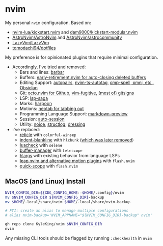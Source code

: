 # nvim

My personal `nvim` configuration. Based on:

- [nvim-lua/kickstart.nvim](https://github.com/nvim-lua/kickstart.nvim) and [dam9000/kickstart-modular.nvim](https://github.com/dam9000/kickstart-modular.nvim)
- [AstroNvim/AstroNvim](https://github.com/AstroNvim/AstroNvim) and [AstroNvim/astrocommunity](https://github.com/AstroNvim/astrocommunity)
- [LazyVim/LazyVim](https://github.com/LazyVim/LazyVim)
- [tomodachi94/dotfiles](https://github.com/tomodachi94/dotfiles/tree/main/nvim)

My preference is for opinionated plugins that require minimal configuration.

- Accordingly, I've tried and removed:
    - Bars and lines: [barbar](https://github.com/KyleKing/nvim/commit/186b25c#diff-a08294f302313640d70006877f8111d54587c50a998ceb770b56c704c90fb77a)
    - Buffers: [early-retirement.nvim for auto-closing deleted buffers](https://github.com/KyleKing/nvim/commit/00898cdc3c721d5445a7186cd786fd3c5af7dd9f)
    - Editing Support: [autopairs](https://github.com/KyleKing/nvim/commit/7e106f21d6645454b088b3089c3a3f2d067ffc7c), [nvim-ts-autotag](https://github.com/KyleKing/nvim/commit/460d16f07eb9d2ae49c1f59971948ac3a48f1dde), [cmp-spell, omni, etc.](https://github.com/KyleKing/nvim/commit/f3e92a6586af3dbb3f3735c05e1539a9aeb663c0), [Obsidian](https://github.com/KyleKing/nvim/commit/a60d7317b99ef60fa0677466a778958cf0d950fd)
    - Git: [octo.nvim for Github](https://github.com/KyleKing/nvim/commit/1b3836019ce3943e6f7fcf7d96b728a1f9687c11), [vim-fugitive](https://github.com/KyleKing/nvim/commit/1b3836019ce3943e6f7fcf7d96b728a1f9687c11), [(most of) gitsigns](https://github.com/KyleKing/nvim/commit/0ef02b8422d68d1a266d6c53b28a4f112cd913d9)
    - LSP: [lsp-saga](https://github.com/KyleKing/nvim/commit/da614ec7db07a1e7245744d6f64776c6d04622e9)
    - Marks: [harpoon](https://github.com/KyleKing/nvim/commit/d93f43420229cf43fdc7cab12576d1af1f34b4e6)
    - Motions: [neotab for tabbing out](https://github.com/KyleKing/nvim/commit/61a301f56c11ec01433badb53430368f0cff6ca9)
    - Programming Language Support: [markdown-preview](https://github.com/KyleKing/nvim/commit/3a3b0c667e1b755f26443e5968168db08b460ff3)
    - Session: [auto-session](https://github.com/KyleKing/nvim/commit/7ae6899681355904b83a757f28f014295a0321d8)
    - Utility: [noice](https://github.com/KyleKing/nvim/commit/8a30f4d03c8271756ecd1659e241013e78788834), [structlog](https://github.com/KyleKing/nvim/commit/9e10e13), [dressing](https://github.com/KyleKing/nvim/commit/a58d2e9c71c25ac584cd1581295b8b68d0c516e9)
- I've replaced:
    - [reticle](https://github.com/KyleKing/nvim/commit/3297142) with `colorful-winsep`
    - [indent-blankline](https://github.com/KyleKing/nvim/commit/3e823707087166c1718dc3e0a815a43d472e40a9) with `hlchunk` ([which was later removed](https://github.com/KyleKing/nvim/commit/a9596bb11332a77d74111b4ddd1cdb36b18ba47f))
    - [luacheck](https://github.com/KyleKing/nvim/commit/a76ebc1) with `selene`
    - [buffer-manager](https://github.com/KyleKing/nvim/commit/3bf83abcba6d9e36a0313013ea34d2b3a931a81b) with `telescope`
    - [hlargs](https://github.com/KyleKing/nvim/commit/9ce2a1c) with existing behavior from language LSPs
    - [leap.nvim and alternative motion plugins](https://github.com/KyleKing/nvim/commit/d93f43420229cf43fdc7cab12576d1af1f34b4e6) with `flash.nvim`
    - [quick-scope](https://github.com/KyleKing/nvim/commit/d93f43420229cf43fdc7cab12576d1af1f34b4e6) with `flash.nvim`

## MacOS (and Linux) Install

```sh
NVIM_CONFIG_DIR=${XDG_CONFIG_HOME:-$HOME/.config}/nvim
mv $NVIM_CONFIG_DIR ${NVIM_CONFIG_DIR}-backup
mv $HOME/.local/share/nvim $HOME/.local/share/nvim-backup

# FYI: create an alias to manage multiple configurations
# alias nvim-backup='NVIM_APPNAME="${NVIM_CONFIG_DIR}-backup" nvim'

gh repo clone KyleKing/nvim $NVIM_CONFIG_DIR
nvim
```

Any missing CLI tools should be flagged by running `:checkhealth` in `nvim`
